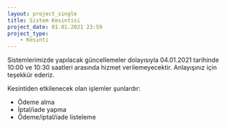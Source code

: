 ```yaml
---
layout: project_single
title: Sistem Kesintisi
project_date: 01.01.2021 23:59
project_type:
    - Kesinti
---
```


Sistemlerimizde yapılacak güncellemeler dolayısıyla 04.01.2021 tarihinde 10:00 ve 10:30 saatleri arasında hizmet verilemeyecektir. Anlayışınız için teşekkür ederiz.

Kesintiden etkilenecek olan işlemler şunlardır:

- Ödeme alma
- İptal/iade yapma
- Ödeme/iptal/iade listeleme